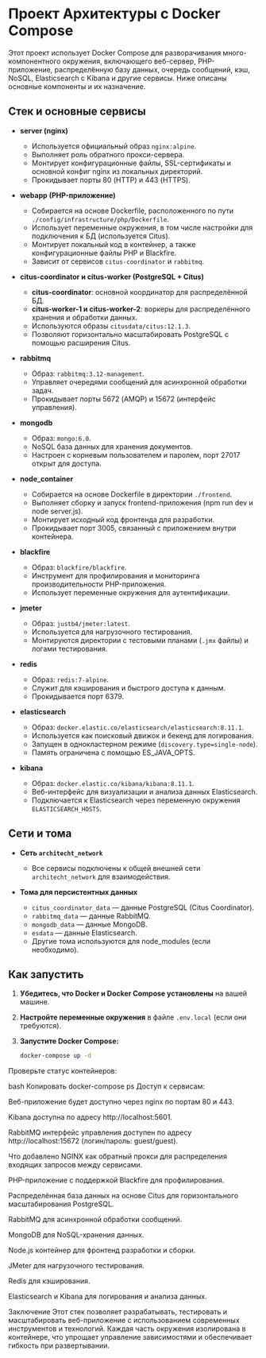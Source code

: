 # Проект Архитектуры с Docker Compose

Этот проект использует Docker Compose для разворачивания много-компонентного окружения, включающего веб-сервер, PHP-приложение, распределённую базу данных, очередь сообщений, кэш, NoSQL, Elasticsearch с Kibana и другие сервисы. Ниже описаны основные компоненты и их назначение.

## Стек и основные сервисы

- **server (nginx)**
    - Используется официальный образ `nginx:alpine`.
    - Выполняет роль обратного прокси-сервера.
    - Монтирует конфигурационные файлы, SSL-сертификаты и основной конфиг nginx из локальных директорий.
    - Прокидывает порты 80 (HTTP) и 443 (HTTPS).

- **webapp (PHP-приложение)**
    - Собирается на основе Dockerfile, расположенного по пути `./config/infrastructure/php/Dockerfile`.
    - Использует переменные окружения, в том числе настройки для подключения к БД (используется Citus).
    - Монтирует локальный код в контейнер, а также конфигурационные файлы PHP и Blackfire.
    - Зависит от сервисов `citus-coordinator` и `rabbitmq`.

- **citus-coordinator и citus-worker (PostgreSQL + Citus)**
    - **citus-coordinator**: основной координатор для распределённой БД.
    - **citus-worker-1 и citus-worker-2**: воркеры для распределённого хранения и обработки данных.
    - Используются образы `citusdata/citus:12.1.3`.
    - Позволяют горизонтально масштабировать PostgreSQL с помощью расширения Citus.

- **rabbitmq**
    - Образ: `rabbitmq:3.12-management`.
    - Управляет очередями сообщений для асинхронной обработки задач.
    - Прокидывает порты 5672 (AMQP) и 15672 (интерфейс управления).

- **mongodb**
    - Образ: `mongo:6.0`.
    - NoSQL база данных для хранения документов.
    - Настроен с корневым пользователем и паролем, порт 27017 открыт для доступа.

- **node_container**
    - Собирается на основе Dockerfile в директории `./frontend`.
    - Выполняет сборку и запуск frontend-приложения (npm run dev и node server.js).
    - Монтирует исходный код фронтенда для разработки.
    - Прокидывает порт 3005, связанный с приложением внутри контейнера.

- **blackfire**
    - Образ: `blackfire/blackfire`.
    - Инструмент для профилирования и мониторинга производительности PHP-приложения.
    - Использует переменные окружения для аутентификации.

- **jmeter**
    - Образ: `justb4/jmeter:latest`.
    - Используется для нагрузочного тестирования.
    - Монтируются директории с тестовыми планами (`.jmx` файлы) и логами тестирования.

- **redis**
    - Образ: `redis:7-alpine`.
    - Служит для кэширования и быстрого доступа к данным.
    - Прокидывается порт 6379.

- **elasticsearch**
    - Образ: `docker.elastic.co/elasticsearch/elasticsearch:8.11.1`.
    - Используется как поисковый движок и бекенд для логирования.
    - Запущен в однокластерном режиме (`discovery.type=single-node`).
    - Память ограничена с помощью ES_JAVA_OPTS.

- **kibana**
    - Образ: `docker.elastic.co/kibana/kibana:8.11.1`.
    - Веб-интерфейс для визуализации и анализа данных Elasticsearch.
    - Подключается к Elasticsearch через переменную окружения `ELASTICSEARCH_HOSTS`.

## Сети и тома

- **Сеть `architecht_network`**
    - Все сервисы подключены к общей внешней сети `architecht_network` для взаимодействия.

- **Тома для персистентных данных**
    - `citus_coordinator_data` — данные PostgreSQL (Citus Coordinator).
    - `rabbitmq_data` — данные RabbitMQ.
    - `mongodb_data` — данные MongoDB.
    - `esdata` — данные Elasticsearch.
    - Другие тома используются для node_modules (если необходимо).

## Как запустить

1. **Убедитесь, что Docker и Docker Compose установлены** на вашей машине.

2. **Настройте переменные окружения** в файле `.env.local` (если они требуются).

3. **Запустите Docker Compose:**

   ```bash
   docker-compose up -d
Проверьте статус контейнеров:

bash
Копировать
docker-compose ps
Доступ к сервисам:

Веб-приложение будет доступно через nginx по портам 80 и 443.

Kibana доступна по адресу http://localhost:5601.

RabbitMQ интерфейс управления доступен по адресу http://localhost:15672 (логин/пароль: guest/guest).

Что добавлено
NGINX как обратный прокси для распределения входящих запросов между сервисами.

PHP-приложение с поддержкой Blackfire для профилирования.

Распределённая база данных на основе Citus для горизонтального масштабирования PostgreSQL.

RabbitMQ для асинхронной обработки сообщений.

MongoDB для NoSQL-хранения данных.

Node.js контейнер для фронтенд разработки и сборки.

JMeter для нагрузочного тестирования.

Redis для кэширования.

Elasticsearch и Kibana для логирования и анализа данных.

Заключение
Этот стек позволяет разрабатывать, тестировать и масштабировать веб-приложение с использованием современных инструментов и технологий. Каждая часть окружения изолирована в контейнере, что упрощает управление зависимостями и обеспечивает гибкость при развертывании.